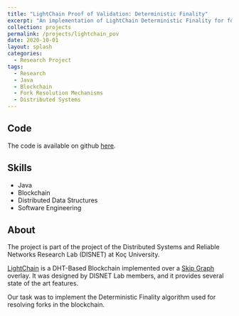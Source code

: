 ```yaml
---
title: "LightChain Proof of Validation: Deterministic Finality"
excerpt: "An implementation of LightChain Deterministic Finality for fork resolution."
collection: projects
permalink: /projects/lightchain_pov
date: 2020-10-01
layout: splash
categories:
  - Research Project
tags:
  - Research
  - Java
  - Blockchain
  - Fork Resolution Mechanisms
  - Distributed Systems
---
```

## Code

The code is available on github [here](https://github.com/p2pseala/lightchain-container).

## Skills

* Java
* Blockchain
* Distributed Data Structures
* Software Engineering

## About

The project is part of the project of the Distributed Systems and Reliable Networks Research Lab (DISNET) at Koç University.

[LightChain](https://arxiv.org/abs/1904.00375) is a DHT-Based Blockchain implemented over a
[Skip Graph](https://dl.acm.org/doi/10.1145/1290672.1290674) overlay. It was designed by DISNET Lab members, and it provides several state of the art features.

Our task was to implement the Deterministic Finality algorithm used for resolving forks in the blockchain.
